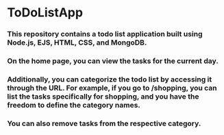 # ToDoListApp
### This repository contains a todo list application built using Node.js, EJS, HTML, CSS, and MongoDB. 
### On the home page, you can view the tasks for the current day. 
### Additionally, you can categorize the todo list by accessing it through the URL. For example, if you go to /shopping, you can list the tasks specifically for shopping, and you have the freedom to define the category names. 
### You can also remove tasks from the respective category.
